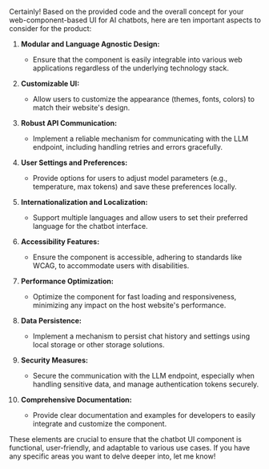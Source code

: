 Certainly! Based on the provided code and the overall concept for your web-component-based UI for AI chatbots, here are ten important aspects to consider for the product:

1. **Modular and Language Agnostic Design:**
   - Ensure that the component is easily integrable into various web applications regardless of the underlying technology stack.

2. **Customizable UI:**
   - Allow users to customize the appearance (themes, fonts, colors) to match their website's design.

3. **Robust API Communication:**
   - Implement a reliable mechanism for communicating with the LLM endpoint, including handling retries and errors gracefully.

4. **User Settings and Preferences:**
   - Provide options for users to adjust model parameters (e.g., temperature, max tokens) and save these preferences locally.

5. **Internationalization and Localization:**
   - Support multiple languages and allow users to set their preferred language for the chatbot interface.

6. **Accessibility Features:**
   - Ensure the component is accessible, adhering to standards like WCAG, to accommodate users with disabilities.

7. **Performance Optimization:**
   - Optimize the component for fast loading and responsiveness, minimizing any impact on the host website's performance.

8. **Data Persistence:**
   - Implement a mechanism to persist chat history and settings using local storage or other storage solutions.

9. **Security Measures:**
   - Secure the communication with the LLM endpoint, especially when handling sensitive data, and manage authentication tokens securely.

10. **Comprehensive Documentation:**
    - Provide clear documentation and examples for developers to easily integrate and customize the component.

These elements are crucial to ensure that the chatbot UI component is functional, user-friendly, and adaptable to various use cases. If you have any specific areas you want to delve deeper into, let me know!
